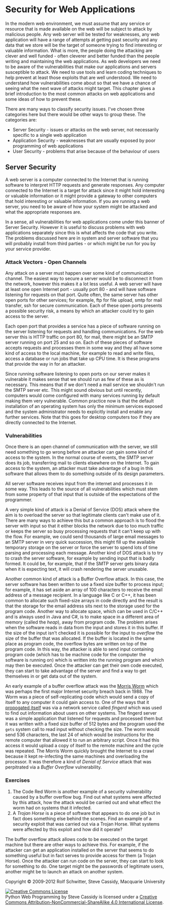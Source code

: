 

Security for Web Applications
=============================

In the modern web environment, we must assume that any service or
resource that is made available on the web will be subject to attack by
malicious people. Any web server will be tested for weaknesses, any web
application will have a range of attempts at getting past security and
any data that we store will be the target of someone trying to find
interesting or valuable information. What is more, the people doing the
attacking are clever and well funded - often cleverer and better funded
than the people writing and maintaining the web applications. As web
developers we need to be aware of the vulnerabilities that make our
applications and servers susceptible to attack. We need to use tools and
learn coding techniques to help prevent at least those exploits that are
well understood. We need to understand how vulnerabilities come about so
that we have a chance of seeing what the next wave of attacks might
target. This chapter gives a brief introduction to the most common
attacks on web applications and some ideas of how to prevent these.

There are many ways to classify security issues. I've chosen three
categories here but there would be other ways to group these. The
categories are:

-   Server Security - issues or attacks on the web server, not
    necessarily specific to a single web application
-   Application Security - weaknesses that are usually exposed by poor
    programming of web applications
-   User Security - problems that arise because of the behaviour of
    users



Server Security
---------------

A web server is a computer connected to the Internet that is running
software to interpret HTTP requests and generate responses. Any computer
connected to the Internet is a target for attack since it might hold
interesting or valuable information or it might provide a gateway to
other computers that hold interesting or valuable information. If you
are running a web server, you need to be aware of how your system might
be attacked and what the appropriate responses are.

In a sense, all vulnerabilities for web applications come under this
banner of Server Security. However it is useful to discuss problems with
web applications separately since this is what affects the code that you
write. The problems discussed here are in system and server software
that you will probably install from third parties - or which might be
run for you by your service provider.

### Attack Vectors - Open Channels

Any attack on a server must happen over some kind of communication
channel. The easiest way to secure a server would be to disconnect it
from the network, however this makes it a lot less useful. A web server
will have at least one open Internet port - usually port 80 - and will
have software listening for requests on that port. Quite often, the same
server has other open ports for other services; for example, ftp for
file upload, smtp for mail transfer, ssh for secure communication. Each
of these open ports presents a possible security risk, a means by which
an attacker could try to gain access to the server.

Each open port that provides a service has a piece of software running
on the server listening for requests and handling communications. For
the web server this is HTTP traffic on port 80, for mail, there might be
an SMTP server running on port 25 and so on. Each of these pieces of
software accepts requests and processes them in some way and they all
have some kind of access to the local machine, for example to read and
write files, access a database or run jobs that take up CPU time. It is
these programs that provide the way in for an attacker.

Since running software listening to open ports on our server makes it
vulnerable it makes sense that we should run as few of these as is
necessary. This means that if we don't need a mail service we shouldn't
run the SMTP server etc. This might sound obvious but until recently,
computers would come configured with many services running by default
making them very vulnerable. Common practice now is that the default
installation of an operating system has only the minimum services
exposed and the system administrator needs to explicitly install and
enable any further services. Note that this goes for desktop computers
too if they are directly connected to the Internet.

### Vulnerabilities

Once there is an open channel of communication with the server, we still
need something to go wrong before an attacker can gain some kind of
access to the system. In the normal course of events, the SMTP server
does its job, transferring mail to clients elsewhere on the Internet. To
gain access to the system, an attacker must take advantage of a bug in
this software that allows them to do something outside of its design
parameters.

All server software receives input from the internet and processes it in
some way. This leads to the source of all vulnerabilities which must
stem from some property of that input that is outside of the
expectations of the programmer.

A very simple kind of attack is a Denial of Service (DOS) attack where
the aim is to overload the server so that legitimate clients can't make
use of it. There are many ways to achieve this but a common approach is
to flood the server with input so that it either blocks the network due
to too much traffic or keeps the server so busy processing requests that
it can't keep up with the flow. For example, we could send thousands of
large email messages to an SMTP server in very quick succession, this
might fill up the available temporary storage on the server or force the
server to spend lots of time parsing and processing each message.
Another kind of DOS attack is to try to crash the server software, for
example by sending input that is badly formed. It could be, for example,
that if the SMTP server gets binary data when it is expecting text, it
will crash rendering the server unusable.

Another common kind of attack is a Buffer Overflow attack. In this case,
the server software has been written to use a fixed size buffer to
process input; for example, it has set aside an array of 100 characters
to receive the email address of a message recipient. In a language like
C or C++, it has been common to allocate such fixed-size arrays in code
directly and the result is that the storage for the email address sits
next to the storage used for the program code. Another way to allocate
space, which can be used in C/C++ and is always used in Java and C\#, is
to make space in a different area of memory (called the *heap*), away
from program code. The problem arises when the software reads in data
from the input and stores it in this buffer. If the size of the input
isn't checked it is possible for the input to *overflow* the size of the
buffer that was allocated. If the buffer is located in the same place as
program code, the overflow bytes are written on top of the program code.
In this way, the attacker is able to send input containing program code
(which has to be machine code for the computer the software is running
on) which is written into the running program and which may then be
executed. Once the attacker can get their own code executed, they can
start to take advantage of the server and find a way to get themselves
in or get data out of the system.

An early example of a buffer overflow attack was the [Morris
Worm](http://www.snowplow.org/tom/worm/worm.html) which was perhaps the
first major Internet security breach back in 1988. The Worm was a piece
of self-replicating code which would send a copy of itself to any
computer it could gain access to. One of the ways that it [propogated
itself](http://www.snowplow.org/tom/worm/finger.html) was via a network
service called *fingerd* which was used to find out information about
users on other systems. The fingerd server was a simple application that
listened for requests and processed them but it was written with a fixed
size buffer of 512 bytes and the program used the `gets` system call to
read input without checking the size. The worm would send 536
characters, the last 24 of which would be instructions for the remote
computer that allowed it to run an arbitrary script. Once it had this
access it would upload a copy of itself to the remote machine and the
cycle was repeated. The Morris Worm quickly brought the Internet to a
crawl because it kept re-infecting the same machines and overloading the
processor. It was therefore a kind of *Denial of Service* attack that
was perpitrated via a *Buffer Overflow* vulnerability.

<div class="section exercises">

### Exercises

1.  The Code Red Worm is another example of a security vulnerability
    caused by a buffer overflow bug. Find out what systems were affected
    by this attack, how the attack would be carried out and what effect
    the worm had on systems that it infected.
2.  A *Trojan Horse* is a piece of software that appears to do one job
    but in fact does something else behind the scenes. Find an example
    of a security exploit that was carried out via a Trojan Horse. What
    systems were affected by this exploit and how did it operate?



The buffer overflow attack allows code to be executed on the target
machine but there are other ways to achieve this. For example, if the
attacker can get an application installed on the server that seems to do
something useful but in fact serves to provide access for them (a Trojan
Horse). Once the attacker can run code on the server, they can start to
look for something to do. One target might be the passwords of
legitimate users, another might be to launch an attack on another
system.





Copyright © 2009-2012 Rolf Schwitter, Steve Cassidy, Macquarie
University

[![Creative Commons
License](https://i.creativecommons.org/l/by-nc-sa/4.0/88x31.png)](http://creativecommons.org/licenses/by-nc-sa/4.0/)\
<span dct="http://purl.org/dc/terms/"
href="http://purl.org/dc/dcmitype/Text" property="dct:title"
rel="dct:type">Python Web Programming</span> by <span
cc="http://creativecommons.org/ns#" property="cc:attributionName">Steve
Cassidy</span> is licensed under a [Creative Commons
Attribution-NonCommercial-ShareAlike 4.0 International
License](http://creativecommons.org/licenses/by-nc-sa/4.0/).
